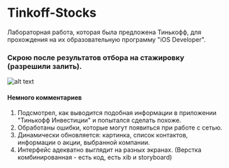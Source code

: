 # Tinkoff-Stocks
Лабораторная работа, которая была предложена Тинькофф, для прохождения на их образовательную программу "iOS Developer". 
### Скрою после результатов отбора на стажировку (разрешили залить). 
![alt text](https://i.ibb.co/wNLTH84/example.jpg)
#### Немного комментариев 
1. Подсмотрел, как выводится подобная информации в приложении "Тинькофф Инвестиции" и попытался сделать похоже. 
2. Обработаны ошибки, которые могут появиться при работе с сетью.
3. Динамически обновляется: картинка, список контактов, информации о акции, выбранной компании. 
4. Интерфейс адекватно выглядит на разных экранах. (Верстка комбинированная - есть код, есть xib и storyboard)
